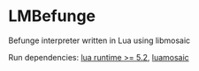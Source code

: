 LMBefunge
=========

Befunge interpreter written in Lua using libmosaic

Run dependencies: [lua runtime >= 5.2](lua.org/about),
[luamosaic](https://github.com/libmosaic/luamosaic)

